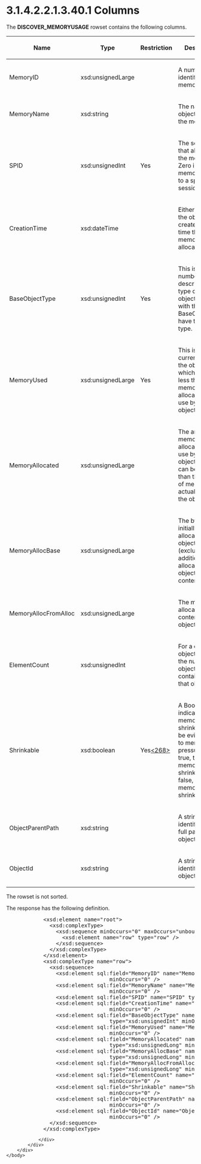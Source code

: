 <html dir="LTR" xmlns:mshelp="http://msdn.microsoft.com/mshelp" xmlns:ddue="http://ddue.schemas.microsoft.com/authoring/2003/5" xmlns:xlink="http://www.w3.org/1999/xlink" xmlns:tool="http://www.microsoft.com/tooltip">
    <head>
        <meta http-equiv="Content-Type" content="text/html; CHARSET=utf-8"></meta>
        <meta name="save" content="history"></meta>
        <title>3.1.4.2.2.1.3.40.1 Columns</title>
        <xml>
            <mshelp:toctitle title="3.1.4.2.2.1.3.40.1 Columns"></mshelp:toctitle>
            <mshelp:rltitle title="[MS-SSAS]: Columns"></mshelp:rltitle>
            <mshelp:keyword index="A" term="472486af-aa15-48bb-a6ef-b05f0da6f9ab"></mshelp:keyword>
            <mshelp:attr name="DCSext.ContentType" value="open specification"></mshelp:attr>
            <mshelp:attr name="AssetID" value="472486af-aa15-48bb-a6ef-b05f0da6f9ab"></mshelp:attr>
            <mshelp:attr name="TopicType" value="kbRef"></mshelp:attr>
            <mshelp:attr name="DCSext.Title" value="[MS-SSAS]: Columns" />
        </xml>
    </head>
    <body>
        <div id="header">
            <h1 class="heading">3.1.4.2.2.1.3.40.1 Columns</h1>
        </div>
        <div id="mainSection">
            <div id="mainBody">
                <div id="allHistory" class="saveHistory"></div>
                <div id="sectionSection0" class="section" name="collapseableSection">
                    

<p>The <b>DISCOVER_MEMORYUSAGE</b> rowset contains the
following columns.</p>

<table>
 <thead>
  <tr>
   <th>
   <p>Name</p>
   </th>
   <th>
   <p>Type</p>
   </th>
   <th>
   <p>Restriction</p>
   </th>
   <th>
   <p>Description</p>
   </th>
  </tr>
 </thead>
 <tr>
  <td>
  <p>MemoryID</p>
  </td>
  <td>
  <p>xsd:unsignedLarge</p>
  </td>
  <td>
  <p> </p>
  </td>
  <td>
  <p>A number identifying the memory.</p>
  </td>
 </tr>
 <tr>
  <td>
  <p>MemoryName</p>
  </td>
  <td>
  <p>xsd:string</p>
  </td>
  <td>
  <p> </p>
  </td>
  <td>
  <p>The name of the object owning the memory.</p>
  </td>
 </tr>
 <tr>
  <td>
  <p>SPID</p>
  </td>
  <td>
  <p>xsd:unsignedInt</p>
  </td>
  <td>
  <p>Yes</p>
  </td>
  <td>
  <p>The session that allocated the memory. Zero indicates
  memory not tied to a specific session.</p>
  </td>
 </tr>
 <tr>
  <td>
  <p>CreationTime</p>
  </td>
  <td>
  <p>xsd:dateTime</p>
  </td>
  <td>
  <p> </p>
  </td>
  <td>
  <p>Either &quot;the time the object was created&quot; or
  &quot;the time the memory was allocated.&quot;</p>
  </td>
 </tr>
 <tr>
  <td>
  <p>BaseObjectType</p>
  </td>
  <td>
  <p>xsd:unsignedInt</p>
  </td>
  <td>
  <p>Yes</p>
  </td>
  <td>
  <p>This is a number describing the type of the object.
  Objects with the same BaseObjectType have the same type.</p>
  </td>
 </tr>
 <tr>
  <td>
  <p>MemoryUsed</p>
  </td>
  <td>
  <p>xsd:unsignedLarge</p>
  </td>
  <td>
  <p>Yes</p>
  </td>
  <td>
  <p>This is the current size of the object, which can be
  less than the memory allocated for use by the object.</p>
  </td>
 </tr>
 <tr>
  <td>
  <p>MemoryAllocated</p>
  </td>
  <td>
  <p>xsd:unsignedLarge</p>
  </td>
  <td>
  <p> </p>
  </td>
  <td>
  <p>The amount of memory allocated for use by the object,
  which can be greater than the amount of memory actually used by the object.</p>
  </td>
 </tr>
 <tr>
  <td>
  <p>MemoryAllocBase</p>
  </td>
  <td>
  <p>xsd:unsignedLarge</p>
  </td>
  <td>
  <p> </p>
  </td>
  <td>
  <p>The bytes initially allocated for the object itself
  (excluding additional allocations for object contents).</p>
  </td>
 </tr>
 <tr>
  <td>
  <p>MemoryAllocFromAlloc</p>
  </td>
  <td>
  <p>xsd:unsignedLarge</p>
  </td>
  <td>
  <p> </p>
  </td>
  <td>
  <p>The memory allocated for the contents of this object.</p>
  </td>
 </tr>
 <tr>
  <td>
  <p>ElementCount</p>
  </td>
  <td>
  <p>xsd:unsignedInt</p>
  </td>
  <td>
  <p> </p>
  </td>
  <td>
  <p>For a container object, this is the number of objects
  contained by that object.</p>
  </td>
 </tr>
 <tr>
  <td>
  <p>Shrinkable</p>
  </td>
  <td>
  <p>xsd:boolean</p>
  </td>
  <td>
  <p>Yes<a id="Appendix_A_Target_268"></a><a href="b9ac4859-2662-44ca-b131-9addd8b953dc.md#Appendix_A_268" aria-label="Product behavior note 268">&lt;268&gt;</a></p>
  </td>
  <td>
  <p>A Boolean that indicates if the memory is shrinkable
  (can be evicted due to memory pressure). If true, the memory is shrinkable;
  if false, the memory is not shrinkable.</p>
  </td>
 </tr>
 <tr>
  <td>
  <p>ObjectParentPath</p>
  </td>
  <td>
  <p>xsd:string</p>
  </td>
  <td>
  <p> </p>
  </td>
  <td>
  <p>A string identifying the full path of this object.</p>
  </td>
 </tr>
 <tr>
  <td>
  <p>ObjectId</p>
  </td>
  <td>
  <p>xsd:string</p>
  </td>
  <td>
  <p> </p>
  </td>
  <td>
  <p>A string identifying the object.</p>
  </td>
 </tr>
</table>

<p>The rowset is not sorted.</p>

<p>The response has the following definition.</p>

<dl>
<dd>
<div><pre>       &lt;xsd:element name=&quot;root&quot;&gt;
         &lt;xsd:complexType&gt;
           &lt;xsd:sequence minOccurs=&quot;0&quot; maxOccurs=&quot;unbounded&quot;&gt;
             &lt;xsd:element name=&quot;row&quot; type=&quot;row&quot; /&gt;
           &lt;/xsd:sequence&gt;
         &lt;/xsd:complexType&gt;
       &lt;/xsd:element&gt;
       &lt;xsd:complexType name=&quot;row&quot;&gt;
         &lt;xsd:sequence&gt;
           &lt;xsd:element sql:field=&quot;MemoryID&quot; name=&quot;MemoryID&quot; type=&quot;xsd:unsignedLong&quot; 
                            minOccurs=&quot;0&quot; /&gt;
           &lt;xsd:element sql:field=&quot;MemoryName&quot; name=&quot;MemoryName&quot; type=&quot;xsd:string&quot; 
                            minOccurs=&quot;0&quot; /&gt;
           &lt;xsd:element sql:field=&quot;SPID&quot; name=&quot;SPID&quot; type=&quot;xsd:unsignedInt&quot; minOccurs=&quot;0&quot; /&gt;
           &lt;xsd:element sql:field=&quot;CreationTime&quot; name=&quot;CreationTime&quot; type=&quot;xsd:dateTime&quot; 
                            minOccurs=&quot;0&quot; /&gt;
           &lt;xsd:element sql:field=&quot;BaseObjectType&quot; name=&quot;BaseObjectType&quot; 
                            type=&quot;xsd:unsignedInt&quot; minOccurs=&quot;0&quot; /&gt;
           &lt;xsd:element sql:field=&quot;MemoryUsed&quot; name=&quot;MemoryUsed&quot; type=&quot;xsd:unsignedLong&quot; 
                            minOccurs=&quot;0&quot; /&gt;
           &lt;xsd:element sql:field=&quot;MemoryAllocated&quot; name=&quot;MemoryAllocated&quot; 
                            type=&quot;xsd:unsignedLong&quot; minOccurs=&quot;0&quot; /&gt;
           &lt;xsd:element sql:field=&quot;MemoryAllocBase&quot; name=&quot;MemoryAllocBase&quot; 
                            type=&quot;xsd:unsignedLong&quot; minOccurs=&quot;0&quot; /&gt;
           &lt;xsd:element sql:field=&quot;MemoryAllocFromAlloc&quot; name=&quot;MemoryAllocFromAlloc&quot; 
                            type=&quot;xsd:unsignedLong&quot; minOccurs=&quot;0&quot; /&gt;
           &lt;xsd:element sql:field=&quot;ElementCount&quot; name=&quot;ElementCount&quot; type=&quot;xsd:unsignedInt&quot; 
                            minOccurs=&quot;0&quot; /&gt;
           &lt;xsd:element sql:field=&quot;Shrinkable&quot; name=&quot;Shrinkable&quot; type=&quot;xsd:boolean&quot; 
                            minOccurs=&quot;0&quot; /&gt;
           &lt;xsd:element sql:field=&quot;ObjectParentPath&quot; name=&quot;ObjectParentPath&quot; type=&quot;xsd:string&quot; 
                            minOccurs=&quot;0&quot; /&gt;
           &lt;xsd:element sql:field=&quot;ObjectId&quot; name=&quot;ObjectId&quot; type=&quot;xsd:string&quot; 
                            minOccurs=&quot;0&quot; /&gt;
         &lt;/xsd:sequence&gt;
       &lt;/xsd:complexType&gt;
</pre></div>
</dd></dl>


                </div>
            </div>
        </div>
    </body>
</html>